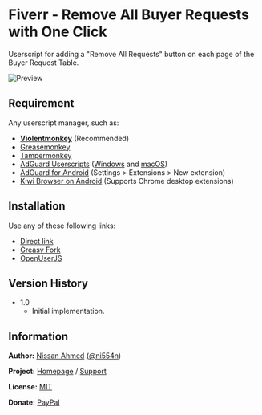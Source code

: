 # Fiverr - Remove All Buyer Requests with One Click

Userscript for adding a "Remove All Requests" button on each page of the Buyer Request Table.

![Preview](https://github.com/ni554n/userscripts/raw/master/.images/fiverr-remove-all-buyer-requests-with-one-click.png)

## Requirement

Any userscript manager, such as:

- [**Violentmonkey**](https://violentmonkey.github.io/get-it/) (Recommended)
- [Greasemonkey](https://addons.mozilla.org/en-US/firefox/addon/greasemonkey/)
- [Tampermonkey](https://www.tampermonkey.net/)
- [AdGuard Userscripts](https://kb.adguard.com/en/general/userscripts) ([Windows](https://kb.adguard.com/en/windows/features/extensions) and [macOS](https://kb.adguard.com/en/macos/features/extensions))
- [AdGuard for Android](https://adguard.com/en/adguard-android/overview.html) (Settings > Extensions > New extension)
- [Kiwi Browser on Android](https://play.google.com/store/apps/details?id=com.kiwibrowser.browser) (Supports Chrome desktop extensions)

## Installation

Use any of these following links:

- [Direct link](https://github.com/ni554n/userscripts/raw/master/fiverr/remove-all-buyer-requests-with-one-click/script.user.js)
- [Greasy Fork](https://greasyfork.org/en/scripts/433500-fiverr-remove-all-buyer-requests-with-one-click)
- [OpenUserJS](https://openuserjs.org/scripts/ni554n/Fiverr_-_Remove_All_Buyer_Requests_with_One_Click)

## Version History

- 1.0
  - Initial implementation.

## Information

**Author:** [Nissan Ahmed](https://ni554n.github.io) ([@ni554n](https://twitter.com/ni554n))

**Project:** [Homepage](https://github.com/ni554n/userscripts/) / [Support](https://github.com/ni554n/userscripts/issues)

**License:** [MIT](https://github.com/ni554n/userscripts/blob/master/LICENSE)

**Donate:** [PayPal](https://paypal.me/ni554n)
